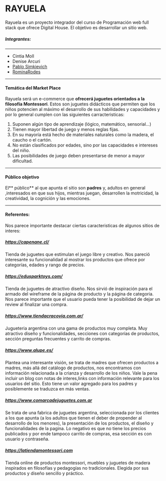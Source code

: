 #  RAYUELA

> 
Rayuela es un proyecto integrador del curso de Programación web full stack que ofrece Digital House. El objetivo es desarrollar un sitio web.

##### Integrantes:

------------
- Cintia Moll
- Denise Arcuri
- [Pablo Simkievich](https://github.com/pablosimkievich "Pablo Simkievich")
- [RominaRodes](https://github.com/RominaRode "Perfil de GitHub")

------------

#### Temática del Market Place

Rayuela será un e-commerce que **ofrecerá juguetes orientados a la filosofía Montessori**. Estos son juguetes didácticos que permiten que los niños potencien al máximo el desarrollo de sus habilidades y capacidades y por lo general cumplen con las siguientes carracteristicas:

1. Suponen algún tipo de aprendizaje (lógico, matemático, sensorial…)
1. Tienen mayor libertad de juego y menos reglas fijas.
1. En su mayoría está hecho de materiales naturales como la madera, el caucho o el cartón.
1. No están clasificados por edades, sino por las capacidades e intereses del niño.
1. Las posibilidades de juego deben presentarse de menor a mayor dificultad.

------------


#### Público objetivo

El** público** al que apunta el sitio son **padres** y, adultos en general ,interesados en que sus hijos, mientras juegan, desarrollen la motricidad, la creatividad, la cognición y las emociones. 

------------
#### Referentes:
Nos parece importante destacar ciertas caracteristicas de algunos sitios de interes:

##### https://capenane.cl/
Tienda de  juguetes que estimulan el juego libre y creativo. Nos pareció interesante su funcionalidad al mostrar los productos que ofrece por categorías, edades y rango de precios.


#####  https://edusparktoys.com/
Tienda de juguetes de atractivo diseño. Nos sirvió de inspiración para el armado del wireframe de la página de producto y la página de categoria.  Nos parece importante que el usuario pueda tener la posibilidad de dejar un review al finalizar una compra. 

##### https://www.tiendacracovia.com.ar/
Jugueteria argentina con una gama de productos muy completa.  Muy atractivo diseño y funcionalidades, secciones con categorías de productos, sección preguntas frecuentes y carrito de compras.

#####  https://www.alupe.es/
Plantea una interesante visión, se trata de madres que ofrecen productos a madres, más allá del catálogo de productos, nos encontramos con información relacionada a la crianza y desarrollo de los niños. 
Vale la pena incluir un blog con notas de interes,links con información relevante para los usuarios del sitio. Esto tiene un valor agregado para los padres y posiblemente se traduzca en más ventas.

#####  https://www.comarcadejuguetes.com.ar
Se trata de una fabrica de juguetes argentina, seleccionada por los clientes a los que apunta (a los adultos que tienen el deber de propender al desarrollo de los menores), la presentación de los productos, el diseño y funcionalidades de la pagina. Lo negativo es que no tiene los precios publicados y por ende tampoco carrito de compras, esa sección es con usuario y  contraseña.

##### https://latiendamontessori.com
Tienda online de productos montessori, muebles y juguetes de madera inspirados en filosofías y pedagogías no tradicionales. Elegida por sus productos y diseño sencillo y práctico.
